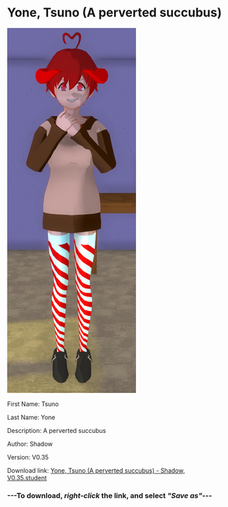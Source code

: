 # Yone, Tsuno (A perverted succubus)

<img src = "https://raw.githubusercontent.com/Arbiter1223/Daigaku-Gurashi-Custom-Students/master/Students/Files/Yone%2C%20Tsuno%20(A%20perverted%20succubus).png">

First Name: Tsuno

Last Name: Yone

Description: A perverted succubus

Author: Shadow

Version: V0.35

Download link: <a href="https://raw.githubusercontent.com/Arbiter1223/Daigaku-Gurashi-Custom-Students/master/Students/Files/Yone%2C%20Tsuno%20(A%20perverted%20succubus)%20-%20Shadow%2C%20V0.35.student">Yone, Tsuno (A perverted succubus) - Shadow, V0.35.student</a>

### ---**To download, _right-click_ the link, and select _"Save as"_**---

